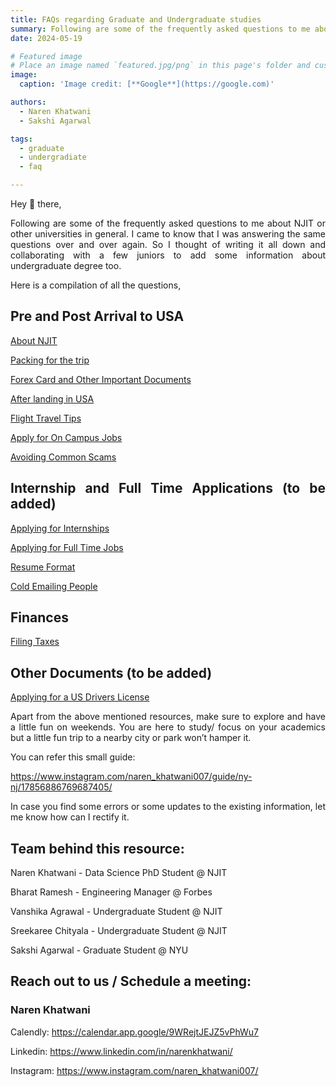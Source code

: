 ```yaml
---
title: FAQs regarding Graduate and Undergraduate studies
summary: Following are some of the frequently asked questions to me about NJIT or other universities in general
date: 2024-05-19

# Featured image
# Place an image named `featured.jpg/png` in this page's folder and customize its options here.
image:
  caption: 'Image credit: [**Google**](https://google.com)'

authors:
  - Naren Khatwani
  - Sakshi Agarwal

tags:
  - graduate
  - undergradiate
  - faq

---
```

<div style="text-align: justify;">
Hey 👋 there, 

Following are some of the frequently asked questions to me about NJIT or other universities in general. I came to know that I was answering the same questions over and over again. So I thought of writing it all down and collaborating with a few juniors to add some information about undergraduate degree too.

Here is a compilation of all the questions,

## Pre and Post Arrival to USA

[About NJIT](https://narenkhatwaniblogs.com/blog/about-njit/)

[Packing for the trip](https://narenkhatwaniblogs.com/blog/post-arrival-usa/#packing-for-the-trip)

[Forex Card and Other Important Documents](https://www.notion.so/Forex-Card-and-Other-Important-Documents-446f0c533efc47f293af93ed89d8c652?pvs=21)

[After landing in USA](https://www.notion.so/After-landing-in-USA-c80d18d784b3409fa68f797a1eed6169?pvs=21)

[Flight Travel Tips](https://www.notion.so/Flight-Travel-Tips-49416eed4acc4853863094228248a16b?pvs=21)

[Apply for On Campus Jobs](https://www.notion.so/Apply-for-On-Campus-Jobs-3ce80deb92d54c029c075c9a24274d95?pvs=21)

[Avoiding Common Scams](https://www.notion.so/Avoiding-Common-Scams-deb0882070814b9e8462d4a6688e48f1?pvs=21)

## Internship and Full Time Applications (to be added)

[Applying for Internships](https://www.notion.so/Applying-for-Internships-1188c9b28f5d4232bcee583595d2b86b?pvs=21)

[Applying for Full Time Jobs](https://www.notion.so/Applying-for-Full-Time-Jobs-1c1ba5f6f243405d9960561d82190137?pvs=21)

[Resume Format](https://www.notion.so/Resume-Format-899cae7ace8840b5ae25b688f2439f77?pvs=21)

[Cold Emailing People](https://www.notion.so/Cold-Emailing-People-ca0356ff84b64dcf8a8cdad7fe189227?pvs=21)

## Finances

[Filing Taxes](https://narenkhatwaniblogs.com/blog/filing-taxes/)

## Other Documents (to be added)

[Applying for a US Drivers License](https://www.notion.so/Applying-for-a-US-Drivers-License-639c392d16ed4d07add4cd6996044abe?pvs=21)

Apart from the above mentioned resources, make sure to explore and have a little fun on weekends. You are here to study/ focus on your academics but a little fun trip to a nearby city or park won’t hamper it.

You can refer this small guide:

https://www.instagram.com/naren_khatwani007/guide/ny-nj/17856886769687405/

In case you find some errors or some updates to the existing information, let me know how can I rectify it.

## Team behind this resource:

Naren Khatwani - Data Science PhD Student @ NJIT

Bharat Ramesh - Engineering Manager @ Forbes

Vanshika Agrawal - Undergraduate Student @ NJIT

Sreekaree Chityala - Undergraduate Student @ NJIT

Sakshi Agarwal - Graduate Student @ NYU 

</div>

## Reach out to us / Schedule a meeting:

### Naren Khatwani

Calendly: https://calendar.app.google/9WRejtJEJZ5vPhWu7

Linkedin: https://www.linkedin.com/in/narenkhatwani/

Instagram: https://www.instagram.com/naren_khatwani007/